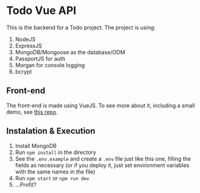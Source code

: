 # Todo Vue API

This is the backend for a Todo project. The project is using:

1. NodeJS
2. ExpressJS
3. MongoDB/Mongoose as the database/ODM
4. PassportJS for auth
5. Morgan for console logging
6. bcrypt

## Front-end

The front-end is made using VueJS. To see more about it, including a small demo, see [this repo](https://github.com/Maikuh/todo-vue).

## Instalation & Execution

1. Install MongoDB
2. Run `npm install` in the directory
3. See the `.env.example` and create a `.env` file just like this one, filling the fields as necessary (or if you deploy it, just set environment variables with the same names in the file)
4. Run `npm start` or `npm run dev`
5. ...Profit?

